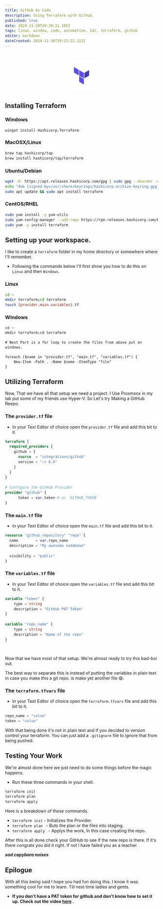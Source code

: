 ```yaml
---
title: Github As Code
description: Using Terraform with Github.
published: true
date: 2024-11-20T20:20:21.185Z
tags: linux, window, code, automation, IaC, terraform, github
editor: markdown
dateCreated: 2024-11-20T19:22:22.121Z
---
```


<div align="center">
    <h1> <img src ="/img/terraform.png" alt="terraform logo" style="width:20%;height:20%"> </h1>
</div>


## Installing Terraform

### Windows
```pwsh
winget install Hashicorp.Terraform
```

### MacOSX/Linux

```bash
brew tap hashicorp/tap
brew install hashicorp/tap/terraform
```

### Ubuntu/Debian

```bash
wget -O- https://apt.releases.hashicorp.com/gpg | sudo gpg --dearmor -o /usr/share/keyrings/hashicorp-archive-keyring.gpg
echo "deb [signed-by=/usr/share/keyrings/hashicorp-archive-keyring.gpg] https://apt.releases.hashicorp.com $(lsb_release -cs) main" | sudo tee /etc/apt/sources.list.d/hashicorp.list
sudo apt update && sudo apt install terraform
```

### CentOS/RHEL

```bash
sudo yum install -y yum-utils
sudo yum-config-manager --add-repo https://rpm.releases.hashicorp.com/RHEL/hashicorp.repo
sudo yum -y install terraform
```



## Setting up your workspace.

I like to create a `terraform` folder in my home directory or somewhere where I'll remember.

- Following the commands below I'll first show you how to do this on `Linux` and then `Windows`.

### Linux

```bash
cd ~
mkdir terraform;cd terraform
touch {provider,main,variables}.tf
```

### Windows

```pwsh
cd ~
mkdir terraform;cd terraform

# Next Part is a for loop to create the files from above put on windows.

foreach ($name in "provider.tf", "main.tf", "variables.tf") {
    New-Item -Path . -Name $name -ItemType "file"
}
```



## Utilizing Terraform

Now, That we have all that setup we need a project. I Use Proxmxox in my lab put some of my friends use Hyper-V. So Let's try Making a GitHub Reepo.

### The `provider.tf` file

- In your Text Editor of choice open the `provider.tf` file and add this bit to it.

```tf
terraform {
  required_providers {
    github = {
      source  = "integrations/github"
      version = "~> 6.0"
    }
  }
}

# Configure the GitHub Provider
provider "github" {
      token = var.token # or `GITHUB_TOKEN`
}
```

### The `main.tf` file

- In your Text Editor of choice open the `main.tf` file and add this bit to it.

```tf
resource "github_repository" "repo" {
  name        = var.repo_name
  description = "My awesome codebase"

  visibility = "public"
}
```

### The `variables.tf` file

- In your Text Editor of choice open the `variables.tf` file and add this bit to it.

```tf
variable "token" {
    type = string
    description = "GitHub PAT Token"
}

variable "repo_name" {
    type = string
    description = "Name of the repo"
}
```

<br>

Now that we have most of that setup. We're almost ready to try this bad-boi out.

The best way to separate this is instead of putting the variables in plain text in case you make this a git repo. is make yet another file :smile:.

### The `terraform.tfvars` file

- In your Text Editor of choice open the `terraform.tfvars` file and add this bit to it.

```tf
repo_name = "value"
token = "value"
```

With that being done it's not in plain text and if you decided to version control your terraform. You can just add a `.gitignore` file to ignore that from being pushed.

## Testing Your Work

We're almost done here we just need to do some things before the magic happens.

- Run these three commands in your shell.

```bash
terraform init
terraform plan
terraform apply
```
Here is a breakdown of these commands.
- `terraform init` - Initializes the Provider.
- `terraform plan ` - Buts the plan or the files into staging.
- `terraform apply ` - Applys the work, In this case creating the repo.

After this is all done check your GitHub to see if the new repo is there. If it's there congrats you did it right. If not I have failed you as a teacher.

***sad capybara noises***

## Epilogue

With all this being said I hope you had fun doing this. I know it was something cool for me to learn. Till next time ladies and gents.


- **If you don't have a PAT token for github and don't know how to set it up. Check out the video [here](https://www.youtube.com/embed/IuiH6cBtc58?si=q7n5ws0Y_MBETm5Z) .**


